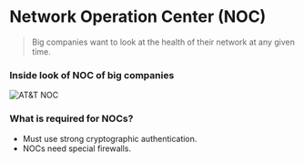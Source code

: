 # Network Operation Center (NOC)
> Big companies want to look at the health of their network at any given time.

### Inside look of NOC of big companies
![AT&T NOC]()

### What is required for NOCs?
* Must use strong cryptographic authentication.
* NOCs need special firewalls.